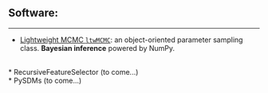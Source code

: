 ## Software:

---

* [Lightweight MCMC `ltwMCMC`](https://pypi.org/project/lwMCMC/): an object-oriented parameter sampling class. **Bayesian inference** powered by NumPy. 
<br>
* RecursiveFeatureSelector (to come...)
<br>
* PySDMs (to come...)
